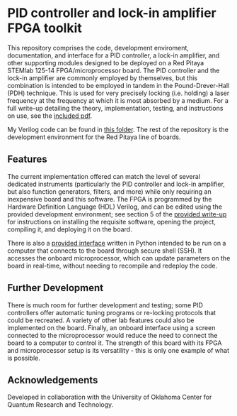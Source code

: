 # PID controller and lock-in amplifier FPGA toolkit
This repository comprises the code, development enviroment, documentation, and interface for a PID controller, a lock-in amplifier, and other supporting modules designed to be deployed on a Red Pitaya STEMlab 125-14 FPGA/microprocessor board. The PID controller and the lock-in amplifier are commonly employed by themselves, but this combination is intended to be employed in tandem in the Pound-Drever-Hall (PDH) technique. This is used for very precisely locking (i.e. holding) a laser frequency at the frequency at which it is most absorbed by a medium. For a full write-up detailing the theory, implementation, testing, and instructions on use, see the [included pdf](Red_Pitaya_Lock.pdf).

My Verilog code can be found in [this folder](fpga/prj/v0.94/project/redpitaya.srcs/sources_1/new). The rest of the repository is the development environment for the Red Pitaya line of boards.

## Features

The current implementation offered can match the level of several dedicated instruments (particularly the PID controller and lock-in amplifier, but also function generators, filters, and more) while only requiring an inexpensive board and this software. The FPGA is programmed by the Hardware Definition Language (HDL) Verilog, and can be edited using the provided development environment; see section 5 of the [provided write-up](Red_Pitaya_Lock.pdf) for instructions on installing the requisite software, opening the project, compiling it, and deploying it on the board.

There is also a [provided interface](RPInterface.py) written in Python intended to be run on a computer that connects to the board through secure shell (SSH). It accesses the onboard microprocessor, which can update parameters on the board in real-time, without needing to recompile and redeploy the code.

## Further Development

There is much room for further development and testing; some PID controllers offer automatic tuning programs or re-locking protocols that could be recreated. A variety of other lab features could also be implemented on the board. Finally, an onboard interface using a screen connected to the microprocessor would reduce the need to connect the board to a computer to control it. The strength of this board with its FPGA and microprocessor setup is its versatility - this is only one example of what is possible.

## Acknowledgements

Developed in collaboration with the University of Oklahoma Center for Quantum Research and Technology.
